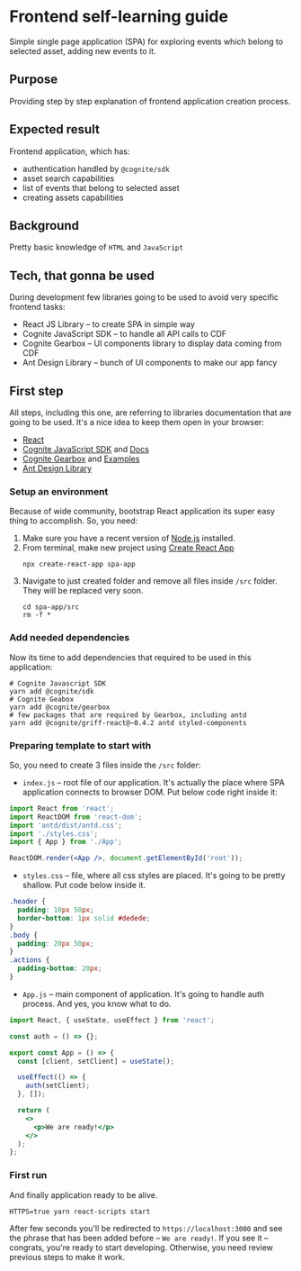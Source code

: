 # Frontend self-learning guide
Simple single page application (SPA) for exploring events which belong to selected asset, adding new events to it.

## Purpose
Providing step by step explanation of frontend application creation process.

## Expected result
Frontend application, which has: 
* authentication handled by `@cognite/sdk`
* asset search capabilities
* list of events that belong to selected asset
* creating assets capabilities

## Background
Pretty basic knowledge of `HTML` and `JavaScript`

## Tech, that gonna be used
During development few libraries going to be used to avoid very specific frontend tasks:
* React JS Library – to create SPA in simple way
* Cognite JavaScript SDK – to handle all API calls to CDF
* Cognite Gearbox – UI components library to display data coming from CDF  
* Ant Design Library – bunch of UI components to make our app fancy

## First step
All steps, including this one, are referring to libraries documentation that are going to be used.
It's a nice idea to keep them open in your browser:
* [React](https://reactjs.org/docs/introducing-jsx.html)
* [Cognite JavaScript SDK](https://github.com/cognitedata/cognite-sdk-js#cognite-javascript-sdk) and [Docs](https://cognitedata.github.io/cognite-sdk-js/)
* [Cognite Gearbox](https://github.com/cognitedata/gearbox.js#gearboxjs) and [Examples](https://cognitedata.github.io/gearbox.js/?path=/docs/assets-assetbreadcrumb--basic-usage)
* [Ant Design Library](https://ant.design/components/form/)

### Setup an environment
Because of wide community, bootstrap React application its super easy thing to accomplish. So, you need:
1. Make sure you have a recent version of [Node.js](https://nodejs.org/en/) installed.
2. From terminal, make new project using [Create React App](https://reactjs.org/docs/create-a-new-react-app.html#create-react-app)
    ```shell script
    npx create-react-app spa-app
    ```
3. Navigate to just created folder and remove all files inside `/src` folder. They will be replaced very soon.
    ```shell script
    cd spa-app/src
    rm -f *
    ```

### Add needed dependencies
Now its time to add dependencies that required to be used in this application:
```shell script
# Cognite Javascript SDK
yarn add @cognite/sdk
# Cognite Geabox
yarn add @cognite/gearbox
# few packages that are required by Gearbox, including antd
yarn add @cognite/griff-react@~0.4.2 antd styled-components
```
 
### Preparing template to start with
So, you need to create 3 files inside the `/src` folder:
* `index.js` – root file of our application.
It's actually the place where SPA application connects to browser DOM.
Put below code right inside it:
```jsx harmony
import React from 'react';
import ReactDOM from 'react-dom';
import 'antd/dist/antd.css';
import './styles.css';
import { App } from './App';

ReactDOM.render(<App />, document.getElementById('root'));
```
* `styles.css` – file, where all css styles are placed. It's going to be pretty shallow. Put code below inside it.
```css
.header {
  padding: 10px 50px;
  border-bottom: 1px solid #dedede;
}
.body {
  padding: 20px 50px;
}
.actions {
  padding-bottom: 20px;
}
```
* `App.js` – main component of application. It's going to handle auth process. And yes, you know what to do.
```jsx harmony
import React, { useState, useEffect } from 'react';

const auth = () => {};

export const App = () => {
  const [client, setClient] = useState();

  useEffect(() => {
    auth(setClient);
  }, []);

  return (
    <>
      <p>We are ready!</p>
    </>
  );
};
```

### First run
And finally application ready to be alive.
```shell script
HTTPS=true yarn react-scripts start
```
After few seconds you'll be redirected to `https://localhost:3000` and see the phrase that has been added before – `We are ready!`.
If you see it – congrats, you're ready to start developing. Otherwise, you need review previous steps to make it work.
